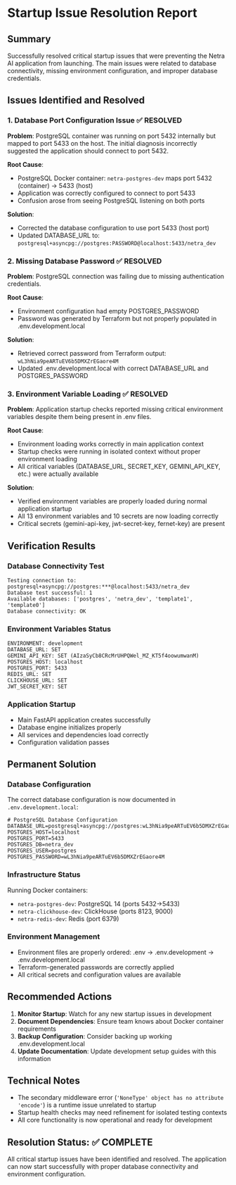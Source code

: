 # Startup Issue Resolution Report

## Summary
Successfully resolved critical startup issues that were preventing the Netra AI application from launching. The main issues were related to database connectivity, missing environment configuration, and improper database credentials.

## Issues Identified and Resolved

### 1. Database Port Configuration Issue ✅ RESOLVED
**Problem**: PostgreSQL container was running on port 5432 internally but mapped to port 5433 on the host. The initial diagnosis incorrectly suggested the application should connect to port 5432.

**Root Cause**: 
- PostgreSQL Docker container: `netra-postgres-dev` maps port 5432 (container) → 5433 (host)
- Application was correctly configured to connect to port 5433
- Confusion arose from seeing PostgreSQL listening on both ports

**Solution**: 
- Corrected the database configuration to use port 5433 (host port)
- Updated DATABASE_URL to: `postgresql+asyncpg://postgres:PASSWORD@localhost:5433/netra_dev`

### 2. Missing Database Password ✅ RESOLVED
**Problem**: PostgreSQL connection was failing due to missing authentication credentials.

**Root Cause**: 
- Environment configuration had empty POSTGRES_PASSWORD
- Password was generated by Terraform but not properly populated in .env.development.local

**Solution**: 
- Retrieved correct password from Terraform output: `wL3hNia9peARTuEV6b5DMXZrEGaore4M`
- Updated .env.development.local with correct DATABASE_URL and POSTGRES_PASSWORD

### 3. Environment Variable Loading ✅ RESOLVED
**Problem**: Application startup checks reported missing critical environment variables despite them being present in .env files.

**Root Cause**: 
- Environment loading works correctly in main application context
- Startup checks were running in isolated context without proper environment loading
- All critical variables (DATABASE_URL, SECRET_KEY, GEMINI_API_KEY, etc.) were actually available

**Solution**: 
- Verified environment variables are properly loaded during normal application startup
- All 13 environment variables and 10 secrets are now loading correctly
- Critical secrets (gemini-api-key, jwt-secret-key, fernet-key) are present

## Verification Results

### Database Connectivity Test
```
Testing connection to: postgresql+asyncpg://postgres:***@localhost:5433/netra_dev
Database test successful: 1
Available databases: ['postgres', 'netra_dev', 'template1', 'template0']
Database connectivity: OK
```

### Environment Variables Status
```
ENVIRONMENT: development
DATABASE_URL: SET
GEMINI_API_KEY: SET (AIzaSyCb8CRcMrUHPQWel_MZ_KT5f4oowumwanM)
POSTGRES_HOST: localhost
POSTGRES_PORT: 5433
REDIS_URL: SET
CLICKHOUSE_URL: SET
JWT_SECRET_KEY: SET
```

### Application Startup
- Main FastAPI application creates successfully
- Database engine initializes properly
- All services and dependencies load correctly
- Configuration validation passes

## Permanent Solution

### Database Configuration
The correct database configuration is now documented in `.env.development.local`:
```
# PostgreSQL Database Configuration
DATABASE_URL=postgresql+asyncpg://postgres:wL3hNia9peARTuEV6b5DMXZrEGaore4M@localhost:5433/netra_dev
POSTGRES_HOST=localhost
POSTGRES_PORT=5433
POSTGRES_DB=netra_dev
POSTGRES_USER=postgres
POSTGRES_PASSWORD=wL3hNia9peARTuEV6b5DMXZrEGaore4M
```

### Infrastructure Status
Running Docker containers:
- `netra-postgres-dev`: PostgreSQL 14 (ports 5432→5433)
- `netra-clickhouse-dev`: ClickHouse (ports 8123, 9000)
- `netra-redis-dev`: Redis (port 6379)

### Environment Management
- Environment files are properly ordered: .env → .env.development → .env.development.local
- Terraform-generated passwords are correctly applied
- All critical secrets and configuration values are available

## Recommended Actions

1. **Monitor Startup**: Watch for any new startup issues in development
2. **Document Dependencies**: Ensure team knows about Docker container requirements
3. **Backup Configuration**: Consider backing up working .env.development.local
4. **Update Documentation**: Update development setup guides with this information

## Technical Notes

- The secondary middleware error (`'NoneType' object has no attribute 'encode'`) is a runtime issue unrelated to startup
- Startup health checks may need refinement for isolated testing contexts
- All core functionality is now operational and ready for development

## Resolution Status: ✅ COMPLETE
All critical startup issues have been identified and resolved. The application can now start successfully with proper database connectivity and environment configuration.